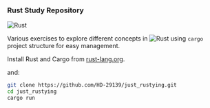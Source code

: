 ### Rust Study Repository

![Rust](https://img.shields.io/badge/Rust-Programming%20Language-orange)

Various exercises to explore different concepts in ![Rust](https://img.shields.io/badge/-Rust-000000?style=flat&logo=rust&logoColor=white) using `cargo` project structure for easy management.

Install Rust and Cargo from [rust-lang.org](https://www.rust-lang.org/).

and:

```bash
git clone https://github.com/HD-29139/just_rustying.git
cd just_rustying
cargo run
```
